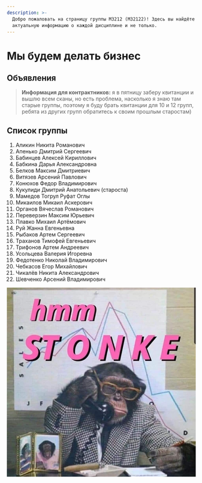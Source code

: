 ```yaml
---
description: >-
  Добро пожаловать на страницу группы M3212 (M32122)! Здесь вы найдёте
  актуальную информацию о каждой дисциплине и не только.
---
```


# Мы будем делать бизнес

## Объявления

> **Информация для контрактников:** я в пятницу заберу квитанции и вышлю всем сканы, но есть проблема, насколько я знаю там старые группы, поэтому я буду брать квитанции для 10 и 12 групп, ребята из других групп обратитесь к своим прошлым старостам\)

## Список группы

1. Аликин Никита Романович
2. Апенько Дмитрий Сергеевич
3. Бабинцев Алексей Кириллович
4. Бабкина Дарья Александровна
5. Белков Максим Дмитриевич
6. Витязев Арсений Павлович
7. Конюхов Федор Владимирович
8. Кукулиди Дмитрий Анатольевич \(староста\)
9. Мамедов Тогрул Руфат Оглы
10. Микаилов Микаил Аскерович
11. Органов Вячеслав Романович
12. Переверзин Максим Юрьевич
13. Плавко Михаил Артёмович
14. Руй Жанна Евгеньевна
15. Рыбаков Артем Сергеевич
16. Траханов Тимофей Евгеньевич
17. Трифонов Артем Андреевич
18. Усольцева Валерия Игоревна
19. Федотенко Николай Владимирович
20. Чебкасов Егор Михайлович
21. Чикалёв Никита Александрович
22. Шевченко Арсений Владимирович

![&#x41C;&#x44B; &#x43E;&#x442;&#x43A;&#x440;&#x44B;&#x432;&#x430;&#x435;&#x43C; &#x431;&#x438;&#x437;&#x43D;&#x435;&#x441; &#x2014; &#x43C;&#x44B; &#x431;&#x443;&#x434;&#x435;&#x43C; &#x434;&#x435;&#x43B;&#x430;&#x442;&#x44C; &#x431;&#x430;&#x431;&#x43A;&#x438;\)](.gitbook/assets/zx9ee_n87yg.jpg)





